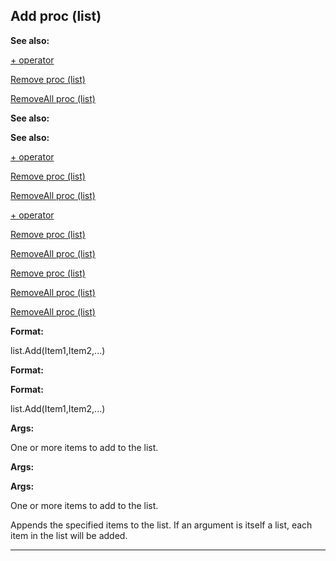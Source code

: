

 Add proc (list)
-----------------




**See also:** 


[+ operator](#/operator/+) 

[Remove proc (list)](#/list/proc/Remove) 

[RemoveAll proc (list)](#/list/proc/RemoveAll) 





**See also:** 

**See also:**

[+ operator](#/operator/+) 

[Remove proc (list)](#/list/proc/Remove) 

[RemoveAll proc (list)](#/list/proc/RemoveAll) 



[+ operator](#/operator/+)

[Remove proc (list)](#/list/proc/Remove) 

[RemoveAll proc (list)](#/list/proc/RemoveAll) 


[Remove proc (list)](#/list/proc/Remove)

[RemoveAll proc (list)](#/list/proc/RemoveAll) 

[RemoveAll proc (list)](#/list/proc/RemoveAll)


**Format:** 


 list.Add(Item1,Item2,...)
 


**Format:** 

**Format:**

 list.Add(Item1,Item2,...)



**Args:** 


 One or more items to add to the list.
 


**Args:** 

**Args:**

 One or more items to add to the list.


 Appends the specified items to the list. If an argument is itself a
list, each item in the list will be added.





---


